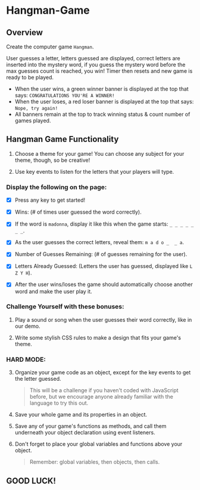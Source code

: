 # Hangman-Game

## Overview

Create the computer game `Hangman`. 

User guesses a letter, letters guessed are displayed, correct letters are inserted into the mystery word, if you guess the mystery word before the max guesses count is reached, you win! Timer then resets and new game is ready to be played. 

* When the user wins, a green winner banner is displayed at the top that says: `CONGRATULATIONS YOU'RE A WINNER!`
* When the user loses, a red loser banner is displayed at the top that says: `Nope, try again!`
* All banners remain at the top to track winning status & count number of games played.

## Hangman Game Functionality

1. Choose a theme for your game! You can choose any subject for your theme, though, so be creative!

2. Use key events to listen for the letters that your players will type.

### Display the following on the page:

   - [x] Press any key to get started!

   - [x] Wins: (# of times user guessed the word correctly).

   - [x] If the word is `madonna`, display it like this when the game starts: `_ _ _ _ _ _ _`.

   - [x] As the user guesses the correct letters, reveal them: `m a d o _  _ a`.

   - [x] Number of Guesses Remaining: (# of guesses remaining for the user).

   - [x] Letters Already Guessed: (Letters the user has guessed, displayed like `L Z Y H`).

   - [x] After the user wins/loses the game should automatically choose another word and make the user play it.

### Challenge Yourself with these bonuses:

1. Play a sound or song when the user guesses their word correctly, like in our demo.

2. Write some stylish CSS rules to make a design that fits your game's theme.

### HARD MODE:

3. Organize your game code as an object, except for the key events to get the letter guessed. 

   > This will be a challenge if you haven't coded with JavaScript before, but we encourage anyone already familiar with the language to try this out.

4. Save your whole game and its properties in an object.

5. Save any of your game's functions as methods, and call them underneath your object declaration using event listeners.

6. Don't forget to place your global variables and functions above your object. 

   > Remember: global variables, then objects, then calls.

## GOOD LUCK!